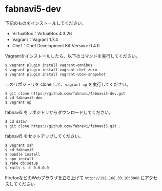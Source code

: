 # fabnavi5-dev

下記のものをインストールしてください。

* VirtualBox：VirtualBox 4.3.26
* Vagrant：Vagrant 1.7.4
* Chef：Chef Development Kit Version: 0.4.0

Vagrantをインストールしたら、以下のコマンドを実行してください。
```sh
$ vagrant plugin install vagrant-omnibus
$ vagrant plugin install vagrant-chef-zero
$ vagrant plugin install vagrant-vbox-snapshot
```

このリポジトリを clone して、`vagrant up` を実行してください。
```sh
$ git clone https://github.com/fabnavi/fabnavi5-dev.git
$ cd fabnavi5-dev
$ vagrant up
```

fabnavi5 をリポジトリからダウンロードしてください。
```sh
$ cd data/
$ git clone https://github.com/fabnavi/fabnavi5.git .
```

fabnavi5 をセットアップしてください。
```sh
$ vagrant ssh
$ cd fabnavi5
$ bundle install
$ npm install
$ rake db:setup
$ rails s -b 0.0.0.0
```

FirefoxなどのWebプラウザを立ち上げて
``` http://192.168.33.10:3000 ```
にアクセスしてください
